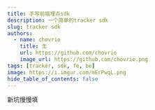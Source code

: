 ```yaml
---
title: 手写前端埋点sdk
description: 一个简单的tracker sdk
slug: tracker sdk
authors:
  - name: chovrio
    title: 无
    url: https://github.com/chovrio
    image_url: https://github.com/chovrio.png
tags: [tracker, sdk, fe, be]
image: https://i.imgur.com/mErPwqL.png
hide_table_of_contents: false
---
```


新坑慢慢填
